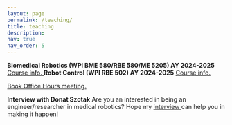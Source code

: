 ```yaml
---
layout: page
permalink: /teaching/
title: teaching
description: 
nav: true
nav_order: 5
---
```


**Biomedical Robotics (WPI BME 580/RBE 580/ME 5205) AY 2024-2025**
<a href='https://wpi-grad.cleancatalog.net/robotics-engineering-biomedical-engineering-mechanical-engineering/bme-580rbe-580me-5205'> Course info. </a>
**Robot Control (WPI RBE 502) AY 2024-2025**
<a href='https://wpi-grad.cleancatalog.net/robotics-engineering/rbe-502'> Course info. </a>

<a href='https://calendar.app.google/YjbXjMrTLj4SAGN96'> Book Office Hours meeting. </a>

**Interview with Donat Szotak**
Are you an interested in being an engineer/researcher in medical robotics? Hope my <a href='https://www.youtube.com/watch?v=OykmNSyJ9RE'> interview </a> can help you in making it happen!
